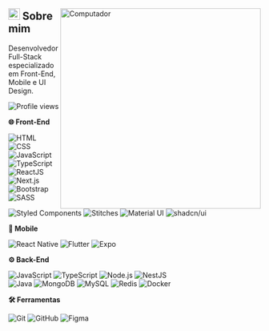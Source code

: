 <div>
  <img
    src="https://raw.githubusercontent.com/MicaelliMedeiros/micaellimedeiros/master/image/computer-illustration.png" 
    width="400px"
    align="right"
    alt="Computador"
  >
  <div>
    <h2>
      <span><img src="https://imgur.com/YBRZguG.gif" width="23px" height="23px"></span>
      Sobre mim
    </h2>
    <p align="left">
      Desenvolvedor Full-Stack especializado em Front-End, Mobile e UI Design.
      <p align="left"> <img src="https://komarev.com/ghpvc/?username=edilandosaturnino" color="#2F6DB9" alt="Profile views" /> </p>
    </p>
    <div>
      <p align="left">
        <strong>🌐 Front-End</strong>
      </p>
      <p align="left">
        <img src="https://img.shields.io/badge/-HTML-05122A?style=for-the-badge&logo=html5" alt="HTML">
        <img src="https://img.shields.io/badge/-CSS-05122A?style=for-the-badge&logo=CSS3&logoColor=1572B6" alt="CSS">
        <img src="https://img.shields.io/badge/-JavaScript-05122A?style=for-the-badge&logo=javascript" alt="JavaScript">
        <img src="https://img.shields.io/badge/-TypeScript-05122A?style=for-the-badge&logo=typescript&logoColor=2F6DB9" alt="TypeScript">
        <img src="https://img.shields.io/badge/-ReactJS-05122A?style=for-the-badge&logo=react&logoColor=2F6DB9" alt="ReactJS">
        <img src="https://img.shields.io/badge/-Next.js-05122A?style=for-the-badge&logo=next.js" alt="Next.js">
        <img src="https://img.shields.io/badge/-Bootstrap-05122A?style=for-the-badge&logo=bootstrap" alt="Bootstrap">
        <img src="https://img.shields.io/badge/-SASS-05122A?style=for-the-badge&logo=sass&logoColor=CC6699" alt="SASS">
        <img src="https://img.shields.io/badge/-StyledComponents-05122A?style=for-the-badge&logo=styledcomponents&logoColor=CC6699" alt="Styled Components">
        <img src="https://img.shields.io/badge/-Stitches-05122A?style=for-the-badge&logo=stitches&logoColor=2F6DB9" alt="Stitches">
        <img src="https://img.shields.io/badge/-MaterialUI-05122A?style=for-the-badge&logo=mui&logoColor=007FFF" alt="Material UI">
        <img src="https://img.shields.io/badge/-shadcn%2Fui-05122A?style=for-the-badge&logo=shadcnui&logoColor=ffffff" alt="shadcn/ui">
      </p>
    </div>
  </div>
</div>

<div>
  <p align="left">
    <strong>📱 Mobile</strong>
  </p>
  <p align="left">
    <img src="https://img.shields.io/badge/-ReactNative-05122A?style=for-the-badge&logo=react&logoColor=2F6DB9" alt="React Native">
    <img src="https://img.shields.io/badge/-Flutter-05122A?style=for-the-badge&logo=flutter&logoColor=02569B" alt="Flutter">
    <img src="https://img.shields.io/badge/-Expo-05122A?style=for-the-badge&logo=expo&logoColor=ffffff" alt="Expo">
  </p>
</div>

<div>
  <p align="left">
    <strong>⚙️ Back-End</strong>
  </p>
  <p align="left">
    <img src="https://img.shields.io/badge/-JavaScript-05122A?style=for-the-badge&logo=javascript" alt="JavaScript">
    <img src="https://img.shields.io/badge/-TypeScript-05122A?style=for-the-badge&logo=typescript&logoColor=2F6DB9" alt="TypeScript">
    <img src="https://img.shields.io/badge/-NodeJS-05122A?style=for-the-badge&logo=nodedotjs" alt="Node.js">
    <img src="https://img.shields.io/badge/-NestJS-05122A?style=for-the-badge&logo=nestjs&logoColor=e0234e" alt="NestJS">
    <br />
    <img src="https://img.shields.io/badge/-Java-05122A?style=for-the-badge&logo=java&logoColor=white" alt="Java">
    <img src="https://img.shields.io/badge/-MongoDB-05122A?style=for-the-badge&logo=mongodb" alt="MongoDB">
    <img src="https://img.shields.io/badge/-MySQL-05122A?style=for-the-badge&logo=mysql&logoColor=4479A1" alt="MySQL">
    <img src="https://img.shields.io/badge/-Redis-05122A?style=for-the-badge&logo=redis&logoColor=DC382D" alt="Redis">
    <img src="https://img.shields.io/badge/-Docker-05122A?style=for-the-badge&logo=docker&logoColor=0db7ed" alt="Docker">
  </p>
</div>

<div>
  <p align="left">
    <strong>🛠️ Ferramentas</strong>
  </p>
  <p align="left">
    <img src="https://img.shields.io/badge/-Git-05122A?style=for-the-badge&logo=git" alt="Git">
    <img src="https://img.shields.io/badge/-GitHub-05122A?style=for-the-badge&logo=github" alt="GitHub">
    <img src="https://img.shields.io/badge/-Figma-05122A?style=for-the-badge&logo=figma" alt="Figma">
  </p>
</div>
